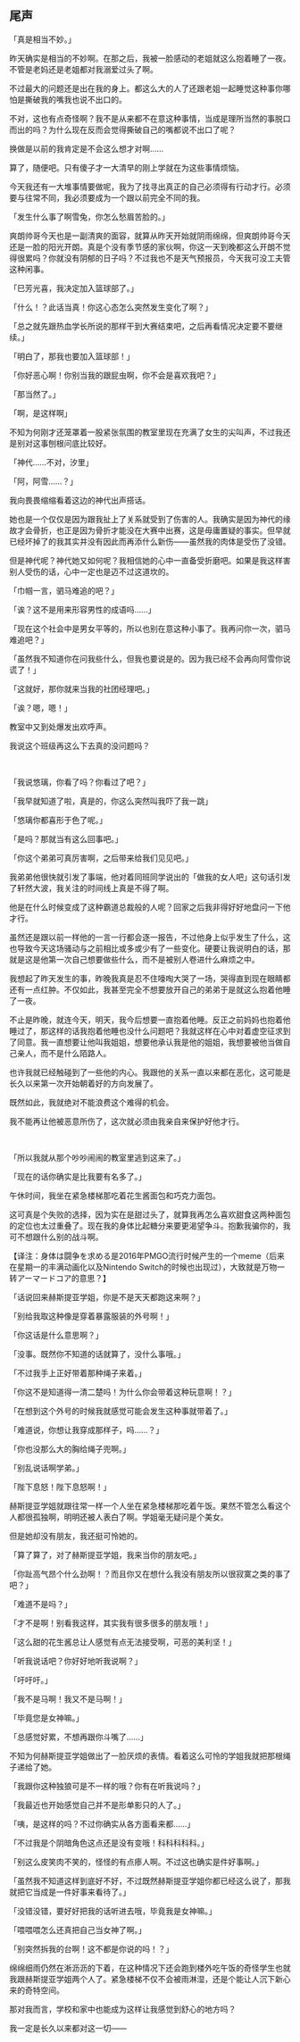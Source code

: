 ## 尾声

「真是相当不妙。」

昨天确实是相当的不妙啊。在那之后，我被一脸感动的老姐就这么抱着睡了一夜。不管是老妈还是老姐都对我溺爱过头了啊。

不过最大的问题还是出在我的身上。都这么大的人了还跟老姐一起睡觉这种事你哪怕是撕破我的嘴我也说不出口的。

不对，这也有点奇怪啊？我不是从来都不在意这种事情，当成是理所当然的事脱口而出的吗？为什么现在反而会觉得撕破自己的嘴都说不出口了呢？

换做是以前的我肯定是不会这么想才对啊……

算了，随便吧。只有傻子才一大清早的刚上学就在为这些事情烦恼。

今天我还有一大堆事情要做呢，我为了找寻出真正的自己必须得有行动才行。必须要与往常不同，我必须要成为一个跟以前完全不同的我。

「发生什么事了啊雪兔，你怎么愁眉苦脸的。」

爽朗帅哥今天也是一副清爽的面容，就算从昨天开始就阴雨绵绵，但爽朗帅哥今天还是一脸的阳光开朗。真是个没有季节感的家伙啊，你这一天到晚都这么开朗不觉得很累吗？你就没有阴郁的日子吗？不过我也不是天气预报员，今天我可没工夫管这种闲事。

「巳芳光喜，我决定加入篮球部了。」‍‍‍‍‌‍‍‌‌‍‍‌‍‌‌

「什么！？此话当真！你这心态怎么突然发生变化了啊？」

「总之就先跟热血学长所说的那样干到大赛结束吧，之后再看情况决定要不要继续。」

「明白了，那我也要加入篮球部！」

「你好恶心啊！你别当我的跟屁虫啊，你不会是喜欢我吧？」

「那当然了。」

「啊，是这样啊」

不知为何刚才还笼罩着一股紧张氛围的教室里现在充满了女生的尖叫声，不过我还是别对这事刨根问底比较好。

「神代……不对，汐里」

「阿，阿雪……？」

我向畏畏缩缩看着这边的神代出声搭话。

她也是一个仅仅是因为跟我扯上了关系就受到了伤害的人。我确实是因为神代的缘故才会骨折，也正是因为骨折才能没在大赛中出赛，这是毋庸置疑的事实。但早就已经坏掉了的我其实并没有因此而再添什么新伤——虽然我的肉体是受伤了没错。

但是神代呢？神代她又如何呢？我相信她的心中一直备受折磨吧。如果是我这样害别人受伤的话，心中一定也是迈不过这道坎的。

「巾帼一言，驷马难追的吧？」

「诶？这不是用来形容男性的成语吗……」

「现在这个社会中是男女平等的，所以也别在意这种小事了。我再问你一次，驷马难追吧？」

「虽然我不知道你在问我些什么，但我也要说是的。因为我已经不会再向阿雪你说谎了！」

「这就好，那你就来当我的社团经理吧。」

「诶？嗯，嗯！」

教室中又到处爆发出欢呼声。

我说这个班级再这么下去真的没问题吗？

&emsp;

「我说悠璃，你看了吗？你看过了吧？」

「我早就知道了啦，真是的，你这么突然叫我吓了我一跳」

「悠璃你都喜形于色了呢。」

「是吗？那就当有这么回事吧。」

「你这个弟弟可真厉害啊，之后带来给我们见见吧。」

我弟弟他很快就引发了事端，他对着同班同学说出的「做我的女人吧」这句话引发了轩然大波，我关注的时间线上真是不得了啊。

他是在什么时候变成了这种霸道总裁般的人呢？回家之后我非得好好地盘问一下他才行。

虽然还是跟以前一样他的一言一行都会逐一报告，不过他身上似乎发生了什么，这也导致今天这场骚动与之前相比或多或少有了一些变化。硬要让我说明白的话，那就是这是他第一次自己想要做些什么，而不是被别人卷进什么麻烦之中。

我想起了昨天发生的事，昨晚我真是忍不住嚎啕大哭了一场，哭得直到现在眼睛都还有一点红肿。不仅如此，我甚至完全不想要放开自己的弟弟于是就这么抱着他睡了一夜。

不止是昨晚，就连今天，明天，我今后想要一直抱着他睡。反正之前妈妈也抱着他睡过了，那这样的话我抱着他睡也没什么问题吧？我就这样在心中对着虚空征求到了同意。我一直想要让他叫我姐姐，想要他承认我是他的姐姐，我想要被他当做自己亲人，而不是什么陌路人。

也许我就已经触碰到了一些他的内心。我跟他的关系一直以来都在恶化，这可能是长久以来第一次开始朝着好的方向发展了。

既然如此，我就绝对不能浪费这个难得的机会。

我不能再让他被恶意所伤了，这次就必须由我亲自来保护好他才行。

&emsp;

「所以我就从那个吵吵闹闹的教室里逃到这来了。」

「现在的话你确实是比我要有名多了。」

午休时间，我坐在紧急楼梯那吃着花生酱面包和巧克力面包。

这可真是个失败的选择，因为实在是甜过头了，就算我再怎么喜欢甜食这两种面包的定位也太过重叠了。现在我的身体比起糖分来要更渴望争斗。抱歉我骗你的，我可不想跟什么别的战斗啊‍‍‍‍‌‍‍‌‌‍‍‌‍‌‌。

【译注：身体は闘争を求める是2016年PMGO流行时候产生的一个meme（后来在星期一的丰满动画化以及Nintendo Switch的时候也出现过），大致就是万物一转アーマードコア的意思？】

「话说回来赫斯提亚学姐，你是不是天天都跑这来啊？」

「别给我取这种像是穿着暴露服装的外号啊！」

「你这话是什么意思啊？」

「没事。既然你不知道的话就算了，没什么事哦。」

「不过我手上正好带着那种绳子来着。」

「你这不是知道得一清二楚吗！为什么你会带着这种玩意啊！？」

「在想到这个外号的时候我就感觉可能会发生这种事就带着了。」

「难道说，你想让我穿成那样子，吗……？」

「你也没那么大的胸给绳子兜啊。」

「别乱说话啊学弟。」

「陛下息怒！陛下息怒啊！」

赫斯提亚学姐就跟往常一样一个人坐在紧急楼梯那吃着午饭。果然不管怎么看这个人都很孤独啊，明明还被人表白了啊。学姐毫无疑问是个美女。

但是她却没有朋友，我还挺可怜她的。

「算了算了，对了赫斯提亚学姐，我来当你的朋友吧。」

「你趾高气昂个什么劲啊！？而且你又在想什么我没有朋友所以很寂寞之类的事了吧？」

「难道不是吗？」

「才不是啊！别看我这样，其实我有很多很多的朋友哦！」

「这么甜的花生酱总让人感觉有点无法接受啊，可恶的美利坚！」

「听我说话吧？你好好地听我说啊？」

「吁吁吁。」

「我不是马啊！我又不是马啊！」

「毕竟您是女神嘛。」

「总感觉好累，不想再跟你斗嘴了……」

不知为何赫斯提亚学姐做出了一脸厌烦的表情。看着这么可怜的学姐我就把那根绳子递给了她。

「我跟你这种独狼可是不一样的哦？你有在听我说吗？」

「我最近也开始感觉自己并不是形单影只的人了。」

「咦，是这样的吗？不过你确实从各方面看来都……」

「不过我是个阴暗角色这点还是没有变哦！科科科科科。」

「别这么皮笑肉不笑的，怪怪的有点瘆人啊。不过这也确实是件好事啊。」

「虽然我不知道这样到底好不好，不过既然赫斯提亚学姐你都已经这么说了，那我就把它当成是一件好事来看待了。」

「没错没错，要好好把我的话听进去哦，毕竟我是女神嘛。」

「喂喂喂怎么还真把自己当女神了啊。」

「别突然拆我的台啊！这不都是你说的吗！？」

绵绵细雨仍然在淅沥沥的下着，在这种情况下还会跑到楼外吃午饭的奇怪学生也就我跟赫斯提亚学姐两个人了。紧急楼梯不仅不会被雨淋湿，还是个能让人沉下新心来的奇特空间。

那对我而言，学校和家中也能成为这样让我感觉到舒心的地方吗？

我一定是长久以来都对这一切——
